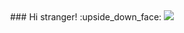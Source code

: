 

<div id="header" align="center">
  ### Hi stranger!  :upside_down_face:
  <img src="https://media.giphy.com/media/f6hnhHkks8bk4jwjh3/giphy.gif">
 </div>
